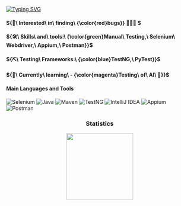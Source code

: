 
[![Typing SVG](https://readme-typing-svg.demolab.com?font=buda&weight=900&size=28&pause=500&color=0ADA2BD4&center=true&vCenter=true&width=435&lines=%F0%9F%9A%80+Hi%2C+I+am+Ina%2C+;QA+Automation+Engineer+%F0%9F%9A%80)](https://git.io/typing-svg)

#### ${👀\ Interested\ in\ finding\ {\color{red}bugs}} 🐞🐛🐜 $
#### ${🛠\ Skills\ and\ tools:\ {\color{green}Manual\ Testing,\ Selenium\ Webdriver,\ Appium,\ Postman}}$
#### ${⛏\ Testing\ Frameworks:\ {\color{blue}TestNG,\ PyTest}}$
#### ${🌱\ Currently\ learning\ - {\color{magenta}Testing\ of\ AI\ 🤖}}$

  


#### Main Languages and Tools

![Selenium](https://img.shields.io/badge/Selenium-43B02A?style=for-the-badge&logo=Selenium&logoColor=white)
![Java](https://img.shields.io/badge/Java-007396?style=for-the-badge&logo=java&logoColor=white)
![Maven](https://img.shields.io/badge/apache_maven-C71A36?style=for-the-badge&logo=apachemaven&logoColor=white)
![TestNG](https://img.shields.io/badge/TestNG-FF8300?style=for-the-badge&logo=testng&logoColor=white)
![IntelliJ IDEA](https://img.shields.io/badge/IntelliJIDEA-000000.svg?style=for-the-badge&logo=intellij-idea&logoColor=white)
![Appium](https://img.shields.io/badge/Appium-472B88?style=for-the-badge&logo=appium&logoColor=white)
![Postman](https://img.shields.io/badge/Postman-FF6C37?style=for-the-badge&logo=postman&logoColor=white)


<h3 align="center">Statistics</h3>

<div align="center">
    <img align="center" src="http://github-profile-summary-cards.vercel.app/api/cards/profile-details?username=inammar&theme=vue" height="180em" />
</div>



